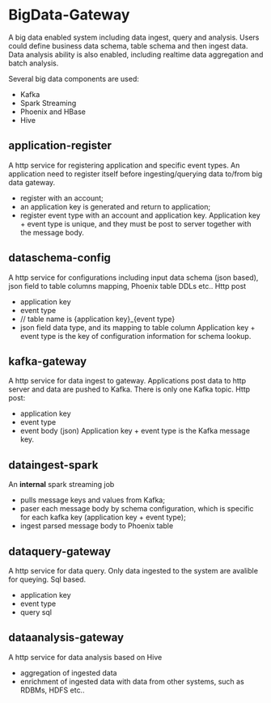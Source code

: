 # BigData-Gateway
A big data enabled system including data ingest, query and analysis.
Users could define business data schema, table schema and then ingest data.
Data analysis ability is also enabled, including realtime data aggregation and batch analysis.

Several big data components are used:
- Kafka
- Spark Streaming
- Phoenix and HBase
- Hive

## application-register
A http service for registering application and specific event types.
An application need to register itself before ingesting/querying data to/from big data gateway.
- register with an account;
- an application key is generated and return to application;
- register event type with an account and application key.
Application key + event type is unique, and they must be post to server together with the message body.

## dataschema-config
A http service for configurations including input data schema (json based), json field to table columns mapping, Phoenix table DDLs etc..
Http post
- application key
- event type
- // table name is {application key}_{event type}
- json field data type, and its mapping to table column
Application key + event type is the key of configuration information for schema lookup.

## kafka-gateway
A http service for data ingest to gateway. Applications post data to http server and data are pushed to Kafka. There is only one Kafka topic. 
Http post:
- application key
- event type
- event body (json)
Application key + event type is the Kafka message key.

## dataingest-spark
An **internal** spark streaming job
- pulls message keys and values from Kafka;
- paser each message body by schema configuration, which is specific for each kafka key (application key + event type);
- ingest parsed message body to Phoenix table

## dataquery-gateway
A http service for data query. Only data ingested to the system are avalible for queying. Sql based.
- application key
- event type
- query sql

## dataanalysis-gateway
A http service for data analysis based on Hive
- aggregation of ingested data
- enrichment of ingested data with data from other systems, such as RDBMs, HDFS etc..
